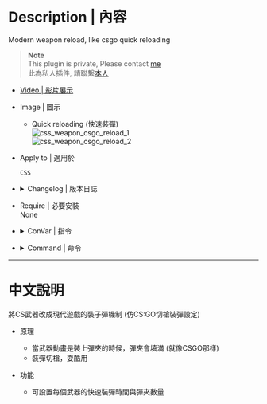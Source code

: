 # Description | 內容
Modern weapon reload, like csgo quick reloading

> __Note__ <br/>
This plugin is private, Please contact [me](https://github.com/fbef0102/Game-Private_Plugin#私人插件列表-private-plugins-list)<br/>
此為私人插件, 請聯繫[本人](https://github.com/fbef0102/Game-Private_Plugin#私人插件列表-private-plugins-list)

* [Video | 影片展示](https://youtu.be/8PmqsZRmtto)

* Image | 圖示
	* Quick reloading (快速裝彈)
    <br/>![css_weapon_csgo_reload_1](image/css_weapon_csgo_reload_1.gif)
    <br/>![css_weapon_csgo_reload_2](image/css_weapon_csgo_reload_2.gif)

* Apply to | 適用於
    ```
    CSS
    ```

* <details><summary>Changelog | 版本日誌</summary>

    * v1.0 (2023-3-6)
        * Initial Release
</details>

* Require | 必要安裝
<br/>None

* <details><summary>ConVar | 指令</summary>

    * cfg/sourcemod/css_weapon_csgo_reload.cfg
        ```php
        // 0=Plugin off, 1=Plugin on.
        css_weapon_csgo_reload_ak47_clip_max "30"

        // Reload time for AK-47 clip
        css_weapon_csgo_reload_ak47_clip_time "1.5"

        // 0=Off plugin, 1=On plugin
        css_weapon_csgo_reload_allow "1"

        // Reload time for AUG A1 clip
        css_weapon_csgo_reload_aug_clip_time "2.6"

        // AUG A1 clip
        css_weapon_csgo_reload_auh_clip_max "30"

        // AWP max clip
        css_weapon_csgo_reload_awp_clip_max "10"

        // Reload time for AWP clip
        css_weapon_csgo_reload_awp_clip_time "2.1"

        // Reload time for Desert Eagle clip
        css_weapon_csgo_reload_deagle_clip_time "1.4"

        // Desert Eagle max clip
        css_weapon_csgo_reload_eagle_clip_max "7"

        // Elite II max clip
        css_weapon_csgo_reload_elite_clip_max "30"

        // Reload time for Elite II clip
        css_weapon_csgo_reload_elite_clip_time "2.6"

        // FAMAS F1 clip
        css_weapon_csgo_reload_famas_clip_max "25"

        // Reload time for FAMAS F1 clip
        css_weapon_csgo_reload_famas_clip_time "1.5"

        // Five-Seven max clip
        css_weapon_csgo_reload_fiveseven_clip_max "20"

        // Reload time for Five-Seven clip
        css_weapon_csgo_reload_fiveseven_clip_time "2.1"

        // D3/AU-1 clip
        css_weapon_csgo_reload_g3gs1_clip_max "20"

        // Reload time for D3/AU-1 clip
        css_weapon_csgo_reload_g3gs1_clip_time "3.0"

        // Galil ARM max clip
        css_weapon_csgo_reload_galil_clip_max "35"

        // Reload time for Galil ARM clip
        css_weapon_csgo_reload_galil_clip_time "1.4"

        // Glock 19 max clip
        css_weapon_csgo_reload_glock_clip_max "20"

        // Reload time for Glock 19 clip
        css_weapon_csgo_reload_glock_clip_time "1.5"

        // M249 Machine Gun clip
        css_weapon_csgo_reload_m249_clip_max "100"

        // Reload time for M249 Machine Gun clip
        css_weapon_csgo_reload_m249_clip_time "4.6"

        // FAMAS M4A1 clip
        css_weapon_csgo_reload_m4a1_clip_max "30"

        // Reload time for M4A1 clip
        css_weapon_csgo_reload_m4a1_clip_time "1.7"

        // MAC-10 max clip
        css_weapon_csgo_reload_mac10_clip_max "30"

        // Reload time for MAC-10 clip
        css_weapon_csgo_reload_mac10_clip_time "1.9"

        // MP5 Navy max clip
        css_weapon_csgo_reload_mp5_clip_max "30"

        // Reload time for MP5 Navy clip
        css_weapon_csgo_reload_mp5_clip_time "1.6"

        // P228 max clip
        css_weapon_csgo_reload_p228_clip_max "13"

        // Reload time for P228 clip
        css_weapon_csgo_reload_p228_clip_time "1.7"

        // P90 max clip
        css_weapon_csgo_reload_p90_clip_max "50"

        // Reload time for P90 clip
        css_weapon_csgo_reload_p90_clip_time "2.1"

        // Scout max clip
        css_weapon_csgo_reload_scount_clip_max "10"

        // Reload time for Scout clip
        css_weapon_csgo_reload_scount_clip_time "1.4"

        // SG 550 SR max clip
        css_weapon_csgo_reload_sg550_clip_max "30"

        // Reload time for SG 550 SR clip
        css_weapon_csgo_reload_sg550_clip_time "2.2"

        // SG 552 max clip
        css_weapon_csgo_reload_sg552_clip_max "30"

        // Reload time for SG 552 clip
        css_weapon_csgo_reload_sg552_clip_time "1.45"

        // TMP max clip
        css_weapon_csgo_reload_tmp_clip_max "30"

        // Reload time for TMP clip
        css_weapon_csgo_reload_tmp_clip_time "1.3"

        // UMP45 max clip
        css_weapon_csgo_reload_ump45_clip_max "25"

        // Reload time for UMP45 clip
        css_weapon_csgo_reload_ump45_clip_time "2.0"

        // USP45 max clip
        css_weapon_csgo_reload_usp_clip_max "12"

        // Reload time for USP45 clip
        css_weapon_csgo_reload_usp_clip_time "1.5"
        ```
</details>

* <details><summary>Command | 命令</summary>
    
    None
</details>

- - - -
# 中文說明
將CS武器改成現代遊戲的裝子彈機制 (仿CS:GO切槍裝彈設定)

* 原理
    * 當武器動畫是裝上彈夾的時候，彈夾會填滿 (就像CSGO那樣)    
    * 裝彈切槍，耍酷用

* 功能
    * 可設置每個武器的快速裝彈時間與彈夾數量


